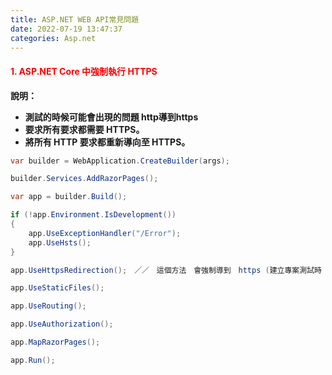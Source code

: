 ```yaml
---
title: ASP.NET WEB API常見問題
date: 2022-07-19 13:47:37
categories: Asp.net
---
```



#### <font color='red'>1. ASP.NET Core 中強制執行 HTTPS</font>

**說明：**
- **測試的時候可能會出現的問題 http導到https**
- **要求所有要求都需要 HTTPS。**
- **將所有 HTTP 要求都重新導向至 HTTPS。**

```C#
var builder = WebApplication.CreateBuilder(args);

builder.Services.AddRazorPages();

var app = builder.Build();

if (!app.Environment.IsDevelopment())
{
    app.UseExceptionHandler("/Error");
    app.UseHsts();
}

app.UseHttpsRedirection();　／／　這個方法　會強制導到　https (建立專案測試時 請先不要用)

app.UseStaticFiles();

app.UseRouting();

app.UseAuthorization();

app.MapRazorPages();

app.Run();
```